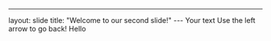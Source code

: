 ---
 layout: slide title: "Welcome to our second slide!" --- 
Your text Use the left arrow to go back!
Hello
